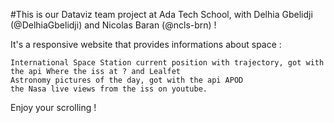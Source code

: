 #This is our Dataviz team project at Ada Tech School, with Delhia Gbelidji (@DelhiaGbelidji) and Nicolas Baran (@ncls-brn) !

It's a responsive website that provides informations about space :

    International Space Station current position with trajectory, got with the api Where the iss at ? and Lealfet
    Astronomy pictures of the day, got with the api APOD
    the Nasa live views from the iss on youtube.

Enjoy your scrolling !
